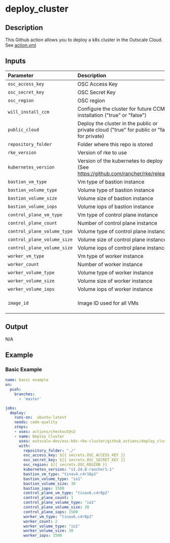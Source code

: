 # deploy_cluster

## Description
This Github action allows you to deploy a k8s cluster in the Outscale Cloud.
See [action.yml](action.yml)

## Inputs

| Parameter                   | Description                                                                                  | Required | Default                                 |
| :-------------------------- | :------------------------------------------------------------------------------------------- | :------- | :-------------------------------------- |
| `osc_access_key`            | OSC Access Key                                                                               | `true`   | `""`                                    |
| `osc_secret_key`            | OSC Secret Key                                                                               | `true`   | `""`                                    |
| `osc_region`                | OSC region                                                                                   | `true`   | `""`                                    |
| `will_install_ccm`          | Configure the cluster for future CCM installation ("true" or "false")                        | `false`  | `"false"`                               |
| `public_cloud`              | Deploy the cluster in the public or private cloud ("true" for public or "false" for private) | `false`  | `"false"`                               |
| `repository_folder`         | Folder where this repo is stored                                                             | `false`  | `"./"`                                  |
| `rke_version`               | Version of rke to use                                                                        | `false`  | `"v1.4.1"`                              |
| `kubernetes_version`        | Version of the kubernetes to deploy (See https://github.com/rancher/rke/releases)            | `false`  | `"v1.24.8-rancher1-1"`                  |
| `bastion_vm_type`           | Vm type of bastion instance                                                                  | `false`  | `"tinav4.c4r16p2"`                        |
| `bastion_volume_type`       | Volume type of bastion instance                                                              | `false`  | `"gp2"`                                 |
| `bastion_volume_size`       | Volume size of bastion instance                                                              | `false`  | `15`                                    |
| `bastion_volume_iops`       | Volume iops of bastion instance                                                              | `false`  | `1500`                                  |
| `control_plane_vm_type`     | Vm type of control plane instance                                                            | `false`  | `"tinav6.c4r8p2"`                       |
| `control_plane_count`       | Number of control plane instance                                                             | `false`  | `1`                                     |
| `control_plane_volume_type` | Volume type of control plane instance                                                        | `false`  | `"gp2"`                                 |
| `control_plane_volume_size` | Volume size of control plane instance                                                        | `false`  | `15`                                    |
| `control_plane_volume_size` | Volume iops of control plane instance                                                        | `false`  | `1500`                                  |
| `worker_vm_type`            | Vm type of worker instance                                                                   | `false`  | `"tinav6.c4r8p2"`                       |
| `worker_count`              | Number of worker instance                                                                    | `false`  | `2`                                     |
| `worker_volume_type`        | Volume type of worker instance                                                               | `false`  | `"standard"`                            |
| `worker_volume_size`        | Volume size of worker instance                                                               | `false`  | `15`                                    |
| `worker_volume_iops`        | Volume iops of worker instance                                                               | `false`  | `1500`                                  |
| `image_id`                  | Image ID used for all VMs                                                                    | `false`  | `ami-9b41b457` (available in us-east-2) |

## Output
N/A

## Example
### Basic Example
```yaml
name: basic example
on:
  push:
    branches:    
      - 'master'

jobs:
  deploy:
    runs-on:  ubuntu-latest
    needs: code-quality
    steps:
    - uses: actions/checkout@v2
    - name: Deploy Cluster
      uses: outscale-dev/osc-k8s-rke-cluster/github_actions/deploy_cluster@master
      with:
        repository_folder: "./"
        osc_access_key: ${{ secrets.OSC_ACCESS_KEY }}
        osc_secret_key: ${{ secrets.OSC_SECRET_KEY }}
        osc_region: ${{ secrets.OSC_REGION }}
        kubernetes_version: "v1.24.8-rancher1-1"
        bastion_vm_type: "tinav4.c4r16p2"
        bastion_volume_type: "io1"
        bastion_volume_size: 30
        bastion_iops: 1500
        control_plane_vm_type: "tinav6.c4r8p2"
        control_plane_count: 1
        control_plane_volume_type: "io1"
        control_plane_volume_size: 30
        control_plane_iops: 1500
        worker_vm_type: "tinav6.c4r8p2"
        worker_count: 2
        worker_volume_type: "io1"
        worker_volume_size: 30
        worker_iops: 1500
```
